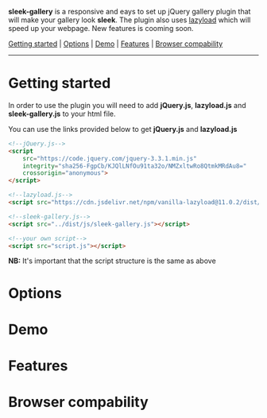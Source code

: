 **sleek-gallery** is a responsive and eays to set up jQuery gallery plugin that will make your gallery look **sleek**. The plugin also uses [lazyload](https://github.com/verlok/lazyload) which will speed up your webpage. New features is cooming soon.

[Getting started](#getting-started) | [Options](#goptions) | [Demo](#demo) | [Features](#features) | [Browser compability](#browser-compability)
***
# Getting started
In order to use the plugin you will need to add **jQuery.js**, **lazyload.js** and **sleek-gallery.js** to your html file.

You can use the links provided below to get **jQuery.js** and **lazyload.js**
```html
<!--jQuery.js-->
<script 
	src="https://code.jquery.com/jquery-3.3.1.min.js" 
	integrity="sha256-FgpCb/KJQlLNfOu91ta32o/NMZxltwRo8QtmkMRdAu8=" 
	crossorigin="anonymous">
</script>

<!--lazyload.js-->
<script src="https://cdn.jsdelivr.net/npm/vanilla-lazyload@11.0.2/dist/lazyload.min.js"></script>

<!--sleek-gallery.js-->
<script src="../dist/js/sleek-gallery.js"></script>

<!--your own script-->
<script src="script.js"></script>
```
**NB:** It's important that the script structure is the same as above

# Options

# Demo

# Features

# Browser compability
